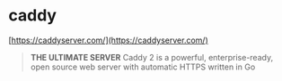 # caddy

[https://caddyserver.com/](https://caddyserver.com/)


> **THE ULTIMATE SERVER**
> Caddy 2 is a powerful, enterprise-ready, open source web server with automatic HTTPS written in Go